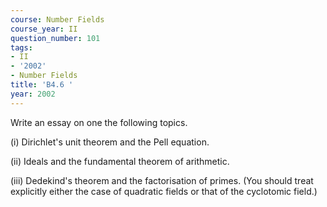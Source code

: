 ```yaml
---
course: Number Fields
course_year: II
question_number: 101
tags:
- II
- '2002'
- Number Fields
title: 'B4.6 '
year: 2002
---
```



Write an essay on one the following topics.

(i) Dirichlet's unit theorem and the Pell equation.

(ii) Ideals and the fundamental theorem of arithmetic.

(iii) Dedekind's theorem and the factorisation of primes. (You should treat explicitly either the case of quadratic fields or that of the cyclotomic field.)